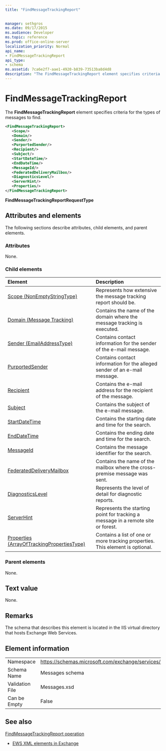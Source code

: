 ```yaml
---
title: "FindMessageTrackingReport"
 
 
manager: sethgros
ms.date: 09/17/2015
ms.audience: Developer
ms.topic: reference
ms.prod: office-online-server
localization_priority: Normal
api_name:
- FindMessageTrackingReport
api_type:
- schema
ms.assetid: 7ca6e2f7-aae1-4920-b839-73513ba8d4d8
description: "The FindMessageTrackingReport element specifies criteria for the types of messages to find."
---
```


# FindMessageTrackingReport

The **FindMessageTrackingReport** element specifies criteria for the types of messages to find. 
  
```xml
<FindMessageTrackingReport>
   <Scope/>
   <Domain/>
   <Sender/>
   <PurportedSender/>
   <Recipient/>
   <Subject/>
   <StartDateTime/>
   <EndDateTime/>
   <MessageId/>
   <FederatedDeliveryMailbox/>
   <DiagnosticsLevel/>
   <ServerHint/>
   <Properties/>
</FindMessageTrackingReport>
```

 **FindMessageTrackingReportRequestType**
## Attributes and elements

The following sections describe attributes, child elements, and parent elements.
  
### Attributes

None.
  
### Child elements

|**Element**|**Description**|
|:-----|:-----|
|[Scope (NonEmptyStringType)](scope-nonemptystringtype.md) <br/> |Represents how extensive the message tracking report should be.  <br/> |
|[Domain (Message Tracking)](domain-message-tracking.md) <br/> |Contains the name of the domain where the message tracking is executed.  <br/> |
|[Sender (EmailAddressType)](sender-emailaddresstype.md) <br/> |Contains contact information for the sender of the e-mail message.  <br/> |
|[PurportedSender](purportedsender.md) <br/> |Contains contact information for the alleged sender of an e-mail message.  <br/> |
|[Recipient](recipient.md) <br/> |Contains the e-mail address for the recipient of the message.  <br/> |
|[Subject](subject.md) <br/> |Contains the subject of the e-mail message.  <br/> |
|[StartDateTime](startdatetime.md) <br/> |Contains the starting date and time for the search.  <br/> |
|[EndDateTime](enddatetime.md) <br/> |Contains the ending date and time for the search.  <br/> |
|[MessageId](messageid.md) <br/> |Contains the message identifier for the search.  <br/> |
|[FederatedDeliveryMailbox](federateddeliverymailbox.md) <br/> |Contains the name of the mailbox where the cross-premise message was sent.  <br/> |
|[DiagnosticsLevel](diagnosticslevel.md) <br/> |Represents the level of detail for diagnostic reports.  <br/> |
|[ServerHint](serverhint.md) <br/> |Represents the starting point for tracking a message in a remote site or forest.  <br/> |
|[Properties (ArrayOfTrackingPropertiesType)](properties-arrayoftrackingpropertiestype.md) <br/> |Contains a list of one or more tracking properties. This element is optional.  <br/> |
   
### Parent elements

None.
  
## Text value

None.
  
## Remarks

The schema that describes this element is located in the IIS virtual directory that hosts Exchange Web Services.
  
## Element information

|||
|:-----|:-----|
|Namespace  <br/> |https://schemas.microsoft.com/exchange/services/2006/messages  <br/> |
|Schema Name  <br/> |Messages schema  <br/> |
|Validation File  <br/> |Messages.xsd  <br/> |
|Can be Empty  <br/> |False  <br/> |
   
## See also



[FindMessageTrackingReport operation](findmessagetrackingreport-operation.md)


- [EWS XML elements in Exchange](ews-xml-elements-in-exchange.md)

